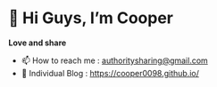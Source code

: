 # 👋 Hi Guys, I’m Cooper

**Love and share**  

  
- 📫 How to reach me : authoritysharing@gmail.com
- 📑 Individual Blog : https://cooper0098.github.io/

